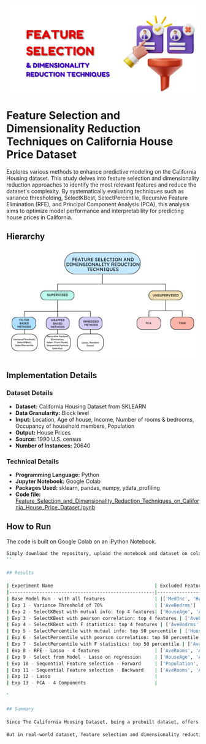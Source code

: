
![Logo](https://github.com/vishawjeetd/Feature-Selection-and-Dimensionality-Reduction-on-California-House-Dataset/blob/main/img/title.png?raw=true)



# Feature Selection and Dimensionality Reduction Techniques on California House Price Dataset

Explores various methods to enhance predictive modeling on the California Housing dataset. This study delves into feature selection and dimensionality reduction approaches to identify the most relevant features and reduce the dataset's complexity. By systematically evaluating techniques such as variance thresholding, SelectKBest, SelectPercentile, Recursive Feature Elimination (RFE), and Principal Component Analysis (PCA), this analysis aims to optimize model performance and interpretability for predicting house prices in California.
## Hierarchy

![feature_selection_hierarchy](https://github.com/vishawjeetd/Feature-Selection-and-Dimensionality-Reduction-on-California-House-Dataset/blob/f9ac00a6c16fea1b893676d430d7bed31a0e9ae3/img/feature_selection_hierarchy.png?raw=true)

## Implementation Details

### Dataset Details
- **Dataset:** California Housing Dataset from SKLEARN
- **Data Granularity:** Block level
- **Input:** Location, Age of house, Income, Number of rooms & bedrooms, Occupancy of household members, Population
- **Output:** House Prices
- **Source:** 1990 U.S. census
- **Number of Instances:** 20640

### Technical Details
- **Programming Language:** Python
- **Jupyter Notebook:** Google Colab
- **Packages Used:** sklearn, pandas, numpy, ydata_profiling
- **Code file:** [Feature_Selection_and_Dimensionality_Reduction_Techniques_on_California_House_Price_Dataset.ipynb](https://github.com/vishawjeetd/Feature-Selection-and-Dimensionality-Reduction-on-California-House-Dataset/blob/f9ac00a6c16fea1b893676d430d7bed31a0e9ae3/src/Feature_Selection_and_Dimensionality_Reduction_Techniques_on_California_House_Price_Dataset.ipynb)

## How to Run

The code is built on Google Colab on an iPython Notebook. 

```bash
Simply download the repository, upload the notebook and dataset on colab, and hit play!
``

## Results

| Experiment Name                                     | Excluded Features                            | Selected Features                        | R2 Score    | MSE          |
|-----------------------------------------------------|---------------------------------------------|------------------------------------------|-------------|--------------|
| Base Model Run - with all features                  | |['MedInc', 'HouseAge', 'AveRooms', 'AveBedrms', 'Population', 'AveOccup', 'Latitude', 'Longitude']                                             | 0.610963372 | 0.540412806  |
| Exp 1 - Variance Threshold of 70%                   | ['AveBedrms']                               | ['MedInc', 'HouseAge', 'AveRooms', 'Population', 'AveOccup', 'Latitude', 'Longitude']              | 0.60159948  | 0.556502204  |
| Exp 2 - SelectKBest with mutual info: top 4 features| ['HouseAge', 'AveBedrms', 'Population', 'AveOccup'] | ['MedInc', 'AveRooms', 'Latitude', 'Longitude']                                                      | 0.590175743 | 0.569146713  |
| Exp 3 - SelectKBest with pearson correlation: top 4 features | ['AveBedrms', 'Population', 'Latitude', 'Longitude'] | ['MedInc', 'HouseAge', 'AveRooms', 'AveOccup']                                                     | 0.52083862  | 0.673465188  |
| Exp 4 - SelectKBest with F statistics: top 4 features | ['AveBedrms', 'Population', 'AveOccup', 'Longitude'] | ['MedInc', 'HouseAge', 'AveRooms', 'Latitude']                                                     | 0.526108352 | 0.665196663  |
| Exp 5 - SelectPercentile with mutual info: top 50 percentile | ['HouseAge', 'AveBedrms', 'Population', 'AveOccup'] | ['MedInc', 'AveRooms', 'Latitude', 'Longitude']                                                     | 0.590175743 | 0.569146713  |
| Exp 6 - SelectPercentile with pearson correlation: top 50 percentile | ['AveBedrms', 'Population', 'Latitude', 'Longitude'] | ['MedInc', 'HouseAge', 'AveRooms', 'AveOccup']                                                     | 0.52083862  | 0.673465188  |
| Exp 7 - SelectPercentile with F statistics: top 50 percentile | ['AveBedrms', 'Population', 'AveOccup', 'Longitude'] | ['MedInc', 'HouseAge', 'AveRooms', 'Latitude']                                                     | 0.526108352 | 0.665196663  |
| Exp 8 - RFE - Lasso - 4 features                    | ['AveRooms', 'AveBedrms', 'AveOccup', 'Latitude'] | ['MedInc', 'HouseAge', 'Population', 'Longitude']                                                    | 0.518237308 | 0.679906795  |
| Exp 9 - Select from Model - Lasso on regression     | ['HouseAge', 'AveRooms', 'AveBedrms', 'Population', 'AveOccup', 'Latitude', 'Longitude'] | ['MedInc']                                                                                            | 0.480619308 | 0.725353457  |
| Exp 10 - Sequential Feature selection - Forward     | ['Population', 'AveOccup', 'Latitude', 'Longitude'] | ['MedInc', 'HouseAge', 'AveRooms', 'AveBedrms']                                                     | 0.544852646 | 0.641648571  |
| Exp 11 - Sequential Feature selection - Backward    | ['AveRooms', 'AveBedrms', 'Population', 'AveOccup'] | ['MedInc', 'HouseAge', 'Latitude', 'Longitude']                                                     | 0.599569183 | 0.559400348  |
| Exp 12 - Lasso                                      |                                               |                                          | 0.2923162   | 0.945250079  |
| Exp 13 - PCA - 4 Components                         |                                               |                                          | 0.011731481 | 1.313124391  |

`

## Summary

Since The California Housing Dataset, being a prebuilt dataset, offers a relatively cleaner and more structured environment for experimentation. We have failed to improve model significantly.

But in real-world dataset, feature selection and dimensionality reduction play critical roles in improving model performance and interpretability. Through systematic experimentation and evaluation of various techniques, we can identify the most suitable methods for a given dataset and modeling task, ultimately enhancing the effectiveness of predictive modeling on real-world datasets like the California Housing Dataset
	